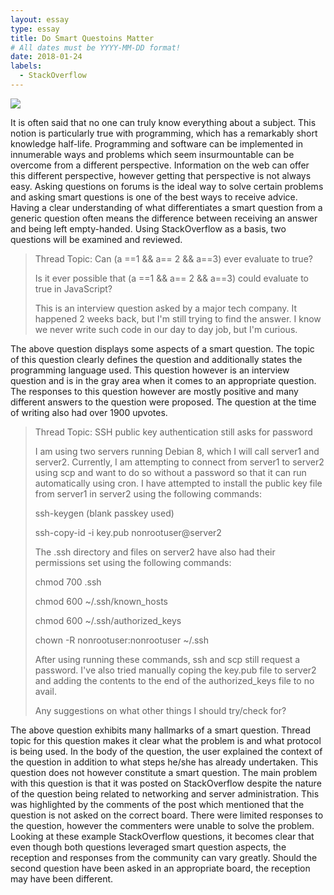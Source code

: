 ```yaml
---
layout: essay
type: essay
title: Do Smart Questoins Matter
# All dates must be YYYY-MM-DD format!
date: 2018-01-24
labels:
  - StackOverflow
---
```


<img class="ui small right floated spaced image" src="../images/smart_questions.jpg">

It is often said that no one can truly know everything about a subject. This notion is particularly true with programming, which has a remarkably short knowledge half-life. Programming and software can be implemented in innumerable ways and problems which seem insurmountable can be overcome from a different perspective. Information on the web can offer this different perspective, however getting that perspective is not always easy. Asking questions on forums is the ideal way to solve certain problems and asking smart questions is one of the best ways to receive advice. Having a clear understanding of what differentiates a smart question from a generic question often means the difference between receiving an answer and being left empty-handed. Using StackOverflow as a basis, two questions will be examined and reviewed.

<blockquote cite="https://stackoverflow.com/questions/48270127/can-a-1-a-2-a-3-ever-evaluate-to-true">

Thread Topic: Can (a ==1 && a== 2 && a==3) ever evaluate to true?  

Is it ever possible that (a ==1 && a== 2 && a==3) could evaluate to true in JavaScript?  

This is an interview question asked by a major tech company. It happened 2 weeks back, but I'm still trying to find the answer. I know we never write such code in our day to day job, but I'm curious.  

</blockquote>

The above question displays some aspects of a smart question. The topic of this question clearly defines the question and additionally states the programming language used. This question however is an interview question and is in the gray area when it comes to an appropriate question. The responses to this question however are mostly positive and many different answers to the question were proposed. The question at the time of writing also had over 1900 upvotes.

<blockquote cite="https://stackoverflow.com/questions/48291923/ssh-public-key-authentication-still-asks-for-password"> 

Thread Topic: SSH public key authentication still asks for password

I am using two servers running Debian 8, which I will call server1 and server2. Currently, I am attempting to connect from server1 to server2 using scp and want to do so without a password so that it can run automatically using cron. I have attempted to install the public key file from server1 in server2 using the following commands:

ssh-keygen (blank passkey used)

ssh-copy-id -i key.pub nonrootuser@server2 

The .ssh directory and files on server2 have also had their permissions set using the following commands: 

chmod 700 .ssh

chmod 600 ~/.ssh/known_hosts

chmod 600 ~/.ssh/authorized_keys

chown -R nonrootuser:nonrootuser ~/.ssh

After using running these commands, ssh and scp still request a password. I've also tried manually coping the key.pub file to server2 and adding the contents to the end of the authorized_keys file to no avail. 

Any suggestions on what other things I should try/check for?

</blockquote>

The above question exhibits many hallmarks of a smart question. Thread topic for this question makes it clear what the problem is and what protocol is being used. In the body of the question, the user explained the context of the question in addition to what steps he/she has already undertaken. This question does not however constitute a smart question. The main problem with this question is that it was posted on StackOverflow despite the nature of the question being related to networking and server administration. This was highlighted by the comments of the post which mentioned that the question is not asked on the correct board. There were limited responses to the question, however the commenters were unable to solve the problem.
Looking at these example StackOverflow questions, it becomes clear that even though both questions leveraged smart question aspects, the reception and responses from the community can vary greatly. Should the second question have been asked in an appropriate board, the reception may have been different.
